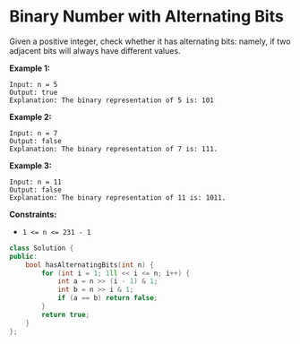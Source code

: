 # Binary Number with Alternating Bits

Given a positive integer, check whether it has alternating bits: namely, if two adjacent bits will always have different values.

 

**Example 1:**

```
Input: n = 5
Output: true
Explanation: The binary representation of 5 is: 101
```

**Example 2:**

```
Input: n = 7
Output: false
Explanation: The binary representation of 7 is: 111.
```

**Example 3:**

```
Input: n = 11
Output: false
Explanation: The binary representation of 11 is: 1011.
```

 

**Constraints:**

- `1 <= n <= 231 - 1`

```c++
class Solution {
public:
    bool hasAlternatingBits(int n) {
        for (int i = 1; 1ll << i <= n; i++) {
            int a = n >> (i - 1) & 1;
            int b = n >> i & 1;
            if (a == b) return false;
        }
        return true;
    }
};
```

